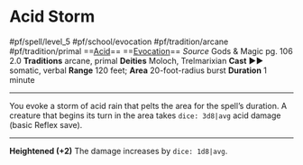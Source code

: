 # Acid Storm
#pf/spell/level_5 #pf/school/evocation #pf/tradition/arcane #pf/tradition/primal
==[Acid](../../../Traits/Acid.md)== ==[Evocation](../../../Traits/Evocation.md)==
*Source* Gods & Magic pg. 106 2.0
**Traditions** arcane, primal
**Deities** Moloch, Trelmarixian
**Cast** ►► somatic, verbal
**Range** 120 feet; **Area** 20-foot-radius burst
**Duration** 1 minute

---
You evoke a storm of acid rain that pelts the area for the spell’s duration. A creature that begins its turn in the area takes `dice: 3d8|avg` acid damage (basic Reflex save).

<hr>

**Heightened (+2)** The damage increases by `dice: 1d8|avg`.